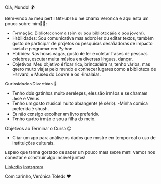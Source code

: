 Olá, Mundo! 🌍

Bem-vindo ao meu perfil GitHub! 
Eu me chamo Verônica e aqui está um pouco sobre mim🧑‍💻:

- Formação: Biblioteconomia (sim eu sou bibliotecária e sou jovem).
- Habilidades: Sou comunicativa mas adoro ler ou editar textos, também gosto de participar de projetos ou pesquisas desafiadoras de impacto social e programar em Python.
- Hobbies: Nas horas vagas, gosto de ler e coletar frases de pessoas celebres, escutar muita música em diversas línguas, dançar.
- Objetivos: Meu objetivo é ficar rica, brincadeira rs, tenho vários, mas quero muito viajar pelo mundo e conhecer lugares como a biblioteca de Harvard, o Museu do Louvre e os Himalaias.

Curiosidades Divertidas 🎉

- Tenho dois gatinhos muito serelepes, eles são irmãos e se chamam José e Vênus.
- Tenho um gosto musical muito abrangente (é sério).
-Minha comida preferida é shushi.
- Eu não consigo escolher um livro preferido. 
- Tenho quatro irmão e sou a filha do meio.

Objetivos ao Terminar o Curso 😊

- Criar um app para análise os dados que mostre em tempo real o uso de instituições culturais.

Espero que tenha gostado de saber um pouco mais sobre mim! Vamos nos conectar e construir algo incrível juntos!

[LinkedIn](www.linkedin.com/in/verônica-toledo) [Instagram](https://www.instagram.com/ve.toledo)

Com carinho,
Verônica Toledo ❤️

